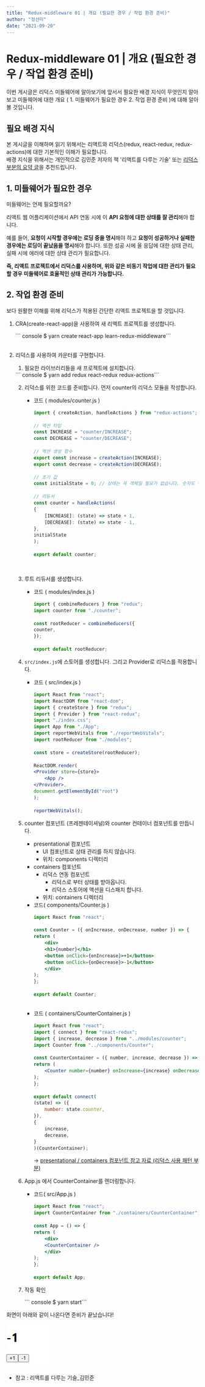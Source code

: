 ```yaml
---
title: "Redux-middleware 01 | 개요 (필요한 경우 / 작업 환경 준비)"
author: "정선미"
date: "2021-09-20"
---
```


# Redux-middleware 01 | 개요 (필요한 경우 / 작업 환경 준비)


이번 게시글은 리덕스 미들웨어에 알아보기에 앞서서 필요한 배경 지식이 무엇인지 알아보고 미들웨어에 대한 개요 ( 1. 미들웨어가 필요한 경우 2. 작업 환경 준비 )에 대해 알아볼 것입니다.  


## 필요 배경 지식
본 게시글을 이해하며 읽기 위해서는 리액트와 리덕스(redux, react-redux, redux-actions)에 대한 기본적인 이해가 필요합니다.  
배경 지식을 위해서는 개인적으로 김민준 저자의 책 '리액트를 다루는 기술' 또는 [리덕스 부분의 요약 글](https://velog.io/@katej927/series/Redux)을 추천드립니다.  

## 1. 미들웨어가 필요한 경우
미들웨어는 언제 필요할까요?

리액트 웹 어플리케이션에서 API 연동 시에 이 **API 요청에 대한 상태를 잘 관리**해야 합니다.  

예를 들어, **요청이 시작할 경우에는 로딩 중을 명시**해야 하고 **요청이 성공하거나 실패한 경우에는 로딩이 끝났음을 명시**해야 합니다. 또한 성공 시에 올 응답에 대한 상태 관리, 실패 시에 에러에 대한 상태 관리가 필요합니다.  

**즉, 리액트 프로젝트에서 리덕스를 사용하며, 위와 같은 비동기 작업에 대한 관리가 필요할 경우 미들웨어로 효율적인 상태 관리가 가능합니다.**


## 2. 작업 환경 준비
보다 원활한 이해를 위해 리덕스가 적용된 간단한 리액트 프로젝트을 할 것입니다.  

1. CRA(create-react-app)을 사용하여 새 리액트 프로젝트를 생성합니다.  
    <div class="termy">
        ``` console
        $ yarn create react-app learn-redux-middleware​
        ```
    </div>
    <br />

2. 리덕스를 사용하여 카운터를 구현합니다.
    1. 필요한 라이브러리들을 새 프로젝트에 설치합니다.  
    <div class="termy">
        ``` console
        $ yarn add redux react-redux redux-actions​
        ```
    </div>
 
    2. 리덕스를 위한 코드를 준비합니다. 먼저 counter의 리덕스 모듈을 작성합니다.
        - 코드 ( modules/counter.js )
            ``` jsx
            import { createAction, handleActions } from "redux-actions";

            // 액션 타입
            const INCREASE = "counter/INCREASE";
            const DECREASE = "counter/DECREASE";

            // 액션 생성 함수
            export const increase = createAction(INCREASE);
            export const decrease = createAction(DECREASE);

            // 초기 값
            const initialState = 0; // 상태는 꼭 객체일 필요가 없습니다. 숫자도 작동

            // 리듀서
            const counter = handleActions(
            {
                [INCREASE]: (state) => state + 1,
                [DECREASE]: (state) => state - 1,
            },
            initialState
            );

            export default counter;
            ```
            ​
    3. 루트 리듀서를 생성합니다.  
        - 코드 ( modules/index.js )
            ``` jsx
            import { combineReducers } from "redux";
            import counter from "./counter";

            const rootReducer = combineReducers({
            counter,
            });

            export default rootReducer;
            ```

    4. `src/index.js`에 스토어를 생성합니다. 그리고 Provider로 리덕스를 적용합니다.
        - 코드 ( src/index.js )
            ``` jsx
            import React from "react";
            import ReactDOM from "react-dom";
            import { createStore } from "redux";
            import { Provider } from "react-redux";
            import "./index.css";
            import App from "./App";
            import reportWebVitals from "./reportWebVitals";
            import rootReducer from "./modules";

            const store = createStore(rootReducer);

            ReactDOM.render(
            <Provider store={store}>
                <App />
            </Provider>,
            document.getElementById("root")
            );

            reportWebVitals();
            ```
 
    5. counter 컴포넌트 (프레젠테이셔널)와 counter 컨테이너 컴포넌트를 만듭니다.
        - presentational 컴포넌트
            - UI 컴포넌트로 상태 관리를 하지 않습니다.
            - 위치: components 디렉터리
        - containers 컴포넌트
            - 리덕스 연동 컴포넌트
                - 리덕스로 부터 상태를 받아옵니다.
                - 리덕스 스토어에 액션을 디스패치 합니다.
            - 위치: containers 디렉터리
        - 코드( components/Counter.js )
            ``` jsx
            import React from "react";

            const Counter = ({ onIncrease, onDecrease, number }) => {
            return (
                <div>
                <h1>{number}</h1>
                <button onClick={onIncrease}>+1</button>
                <button onClick={onDecrease}>-1</button>
                </div>
            );
            };

            export default Counter;
            ```
            ​
        - 코드 ( containers/CounterContainer.js )
            ``` jsx
            import React from "react";
            import { connect } from "react-redux";
            import { increase, decrease } from "../modules/counter";
            import Counter from "../components/Counter";

            const CounterContainer = ({ number, increase, decrease }) => {
            return (
                <Counter number={number} onIncrease={increase} onDecrease={decrease} />
            );
            };

            export default connect(
            (state) => ({
                number: state.counter,
            }),
            {
                increase,
                decrease,
            }
            )(CounterContainer);
            ```  
            ​
        -> [presentational / containers 컴포넌트 참고 자료 (리덕스 사용 패턴 부분)](https://velog.io/@katej927/Redux-Redux-%EA%B8%B0%EB%B3%B8-%EA%B0%9C%EB%85%90#-%ED%94%84%EB%A0%88%EC%A0%A0%ED%85%8C%EC%9D%B4%EC%85%94%EB%84%90--%EC%BB%A8%ED%85%8C%EC%9D%B4%EB%84%88-%EC%BB%B4%ED%8F%AC%EB%84%8C%ED%8A%B8-%EB%B6%84%EB%A6%AC-%ED%95%84%EC%88%98-x)

    6. App.js 에서 CounterContainer를 렌더링합니다.
        - 코드( src/App.js )
            ``` jsx
            import React from "react";
            import CounterContainer from "./containers/CounterContainer";

            const App = () => {
            return (
                <div>
                <CounterContainer />
                </div>
            );
            };

            export default App;​
            ```

    7. 작동 확인
        <div class="termy">
            ``` console
            $ yarn start​
            ```
        </div>

화면이 아래와 같이 나온다면 준비가 끝났습니다!

![](../../../images/2기/정선미/3주차/1.png)

* 참고 : 리액트를 다루는 기술_김민준